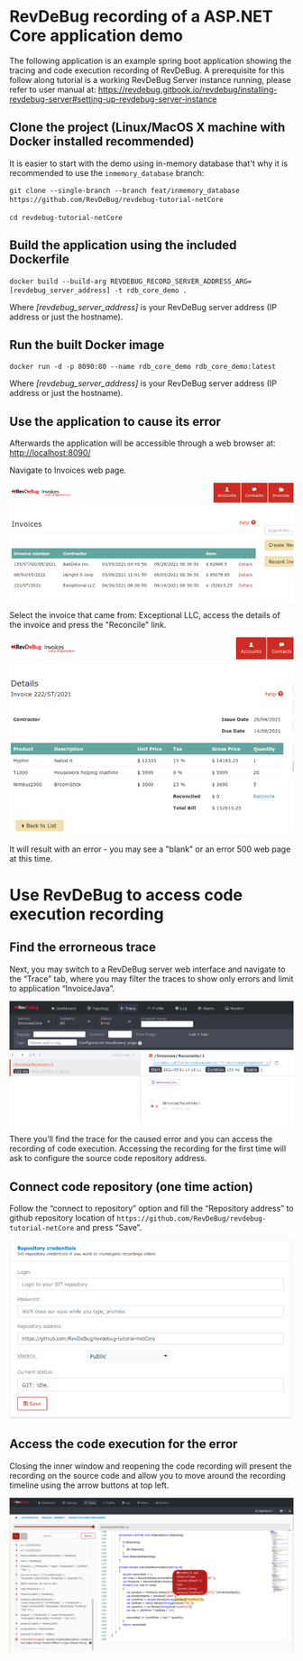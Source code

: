 # RevDeBug recording of a ASP.NET Core application demo
The following application is an example spring boot application showing the tracing and code execution recording of RevDeBug.
A prerequisite for this follow along tutorial is a working RevDeBug Server instance running, please refer to user manual at: <https://revdebug.gitbook.io/revdebug/installing-revdebug-server#setting-up-revdebug-server-instance>
## Clone the project (Linux/MacOS X machine with Docker installed recommended)

It is easier to start with the demo using in-memory database that't why it is recommended to use the ```inmemory_database``` branch:

```
git clone --single-branch --branch feat/inmemory_database https://github.com/RevDeBug/revdebug-tutorial-netCore

cd revdebug-tutorial-netCore
```

## Build the application using the included Dockerfile

```
docker build --build-arg REVDEBUG_RECORD_SERVER_ADDRESS_ARG=[revdebug_server_address] -t rdb_core_demo .
```

Where *[revdebug_server_address]* is your RevDeBug server address (IP address or just the hostname).

## Run the built Docker image

```
docker run -d -p 8090:80 --name rdb_core_demo rdb_core_demo:latest
```

Where *[revdebug_server_address]* is your RevDeBug server address (IP address or just the hostname).

## Use the application to cause its error

Afterwards the application will be accessible through a web browser at: <http://localhost:8090/>

Navigate to Invoices web page.

![Demo application web page](./demo_screens_core/web-app.png)


Select the invoice that came from: Exceptional LLC, access the details of the invoice and press the "Reconcile" link.

![Demo application web page](./demo_screens_core/web-app-details.png)

It will result with an error - you may see a "blank" or an error 500 web page at this time.

# Use RevDeBug to access code execution recording

## Find the errorneous trace
Next, you may switch to a RevDeBug server web interface and navigate to the “Trace” tab, where you may filter the traces to show only errors and limit to application “InvoiceJava”. 

![Demo application web page](./demo_screens_core/trace.png)

There you’ll find the trace for the caused error and you can access the recording of code execution. Accessing the recording for the first time will ask to configure the source code repository address.

## Connect code repository (one time action)

Follow the “connect to repository” option and fill the “Repository address” to github repository location of  ```https://github.com/RevDeBug/revdebug-tutorial-netCore``` and press “Save”.

![Demo application web page](./demo_screens_core/repository.png)

## Access the code execution for the error
Closing the inner window and reopening the code recording will present the recording on the source code and allow you to move around the recording timeline using the arrow buttons at top left.

![Demo application web page](./demo_screens_core/code-recording.png)

